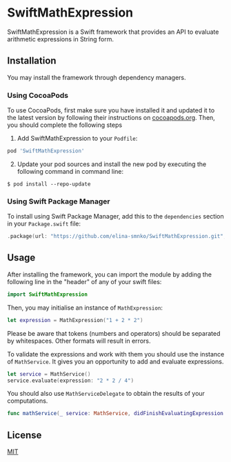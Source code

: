 # SwiftMathExpression

SwiftMathExpression is a Swift framework that provides an API to evaluate arithmetic expressions in String form.

## Installation
You may install the framework through dependency managers.

### Using CocoaPods
To use CocoaPods, first make sure you have installed it and updated it to the latest version by following their instructions on [cocoapods.org](https://cocoapods.org). Then, you should complete the following steps

1. Add SwiftMathExpression to your `Podfile`:

```ruby
pod 'SwiftMathExpression'
```

2. Update your pod sources and install the new pod by executing the following command in command line:

```
$ pod install --repo-update
```

### Using Swift Package Manager

To install using Swift Package Manager, add this to the `dependencies` section in your `Package.swift` file:

```swift
.package(url: "https://github.com/elina-smnko/SwiftMathExpression.git",
```
## Usage

After installing the framework, you can import the module by adding the following line in the "header" of any of your swift files:
```swift
import SwiftMathExpression
```

Then, you may initialise an instance of `MathExpression`:
```swift
let expression = MathExpression("1 + 2 * 2")
```
Please be aware that tokens (numbers and operators) should be separated by whitespaces. Other formats will result in errors.

To validate the expressions and work with them you should use the instance of  `MathService`.
It gives you an opportunity to add and evaluate expressions.
```swift
let service = MathService()
service.evaluate(expression: "2 * 2 / 4")
```

You should also use `MathServiceDelegate` to obtain the results of your computations.
```swift
func mathService(_ service: MathService, didFinishEvaluatingExpression expression: MathExpression, withResult result: Double)
```

## License

[MIT](https://choosealicense.com/licenses/mit/)
